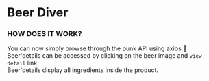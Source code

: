 # Beer Diver

### HOW DOES IT WORK?

You can now simply browse through the punk API using axios :beer:  
Beer'details can be accessed by clicking on the beer image and `view detail` link.  
Beer'details display all ingredients inside the product.  
